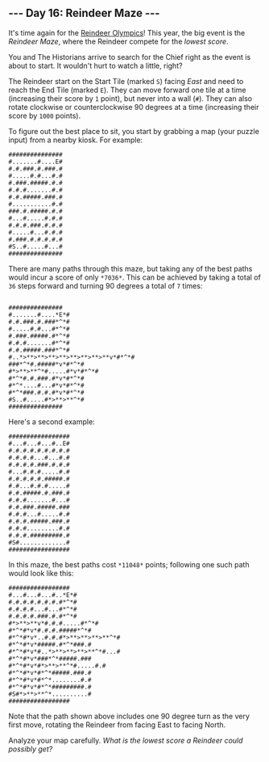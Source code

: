 ## --- Day 16: Reindeer Maze ---

It's time again for the [Reindeer Olympics](/2015/day/14)! This year, the big event is the *Reindeer Maze*, where the Reindeer compete for the *lowest score*.


You and The Historians arrive to search for the Chief right as the event is about to start. It wouldn't hurt to watch a little, right?


The Reindeer start on the Start Tile (marked `S`) facing *East* and need to reach the End Tile (marked `E`). They can move forward one tile at a time (increasing their score by `1` point), but never into a wall (`#`). They can also rotate clockwise or counterclockwise 90 degrees at a time (increasing their score by `1000` points).


To figure out the best place to sit, you start by grabbing a map (your puzzle input) from a nearby kiosk. For example:



```
###############
#.......#....E#
#.#.###.#.###.#
#.....#.#...#.#
#.###.#####.#.#
#.#.#.......#.#
#.#.#####.###.#
#...........#.#
###.#.#####.#.#
#...#.....#.#.#
#.#.#.###.#.#.#
#.....#...#.#.#
#.###.#.#.#.#.#
#S..#.....#...#
###############

```

There are many paths through this maze, but taking any of the best paths would incur a score of only `*7036*`. This can be achieved by taking a total of `36` steps forward and turning 90 degrees a total of `7` times:



```

###############
#.......#....*E*#
#.#.###.#.###*^*#
#.....#.#...#*^*#
#.###.#####.#*^*#
#.#.#.......#*^*#
#.#.#####.###*^*#
#..*>**>**>**>**>**>**>**>**v*#*^*#
###*^*#.#####*v*#*^*#
#*>**>**^*#.....#*v*#*^*#
#*^*#.#.###.#*v*#*^*#
#*^*....#...#*v*#*^*#
#*^*###.#.#.#*v*#*^*#
#S..#.....#*>**>**^*#
###############

```

Here's a second example:



```
#################
#...#...#...#..E#
#.#.#.#.#.#.#.#.#
#.#.#.#...#...#.#
#.#.#.#.###.#.#.#
#...#.#.#.....#.#
#.#.#.#.#.#####.#
#.#...#.#.#.....#
#.#.#####.#.###.#
#.#.#.......#...#
#.#.###.#####.###
#.#.#...#.....#.#
#.#.#.#####.###.#
#.#.#.........#.#
#.#.#.#########.#
#S#.............#
#################

```

In this maze, the best paths cost `*11048*` points; following one such path would look like this:



```
#################
#...#...#...#..*E*#
#.#.#.#.#.#.#.#*^*#
#.#.#.#...#...#*^*#
#.#.#.#.###.#.#*^*#
#*>**>**v*#.#.#.....#*^*#
#*^*#*v*#.#.#.#####*^*#
#*^*#*v*..#.#.#*>**>**>**>**^*#
#*^*#*v*#####.#*^*###.#
#*^*#*v*#..*>**>**>**>**^*#...#
#*^*#*v*###*^*#####.###
#*^*#*v*#*>**>**^*#.....#.#
#*^*#*v*#*^*#####.###.#
#*^*#*v*#*^*........#.#
#*^*#*v*#*^*#########.#
#S#*>**>**^*..........#
#################

```

Note that the path shown above includes one 90 degree turn as the very first move, rotating the Reindeer from facing East to facing North.


Analyze your map carefully. *What is the lowest score a Reindeer could possibly get?*


